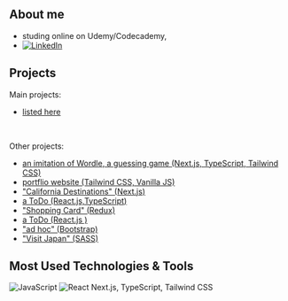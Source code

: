 ## About me
- studing online on Udemy/Codecademy, 
- [![LinkedIn][linkedin-shield]][linkedin-url]



## Projects
Main projects: 
- <a href="https://spatulatom.github.io/projects-online/"   target="_blank"> listed here </a>
<br/>

Other projects:
- <a href="https://github.com/spatulatom/nextjs-wordle-new-york-times-game#readme" target="_blank"> an imitation of Wordle, a  guessing game (Next.js, TypeScript, Tailwind CSS) </a>
- <a href="https://github.com/spatulatom/projects-online#readme"> portflio website (Tailwind CSS, Vanilla JS) </a> 
- <a href="https://github.com/spatulatom/react-next-california-destinations#readme"> "California Destinations" (Next.js) </a>
- <a href="https://github.com/spatulatom/todo-reactjs-typescript/tree/master#readme-top"> a ToDo (React.js,TypeScript) </a>
- <a href ="https://github.com/spatulatom/shopping-card-reactjs#readme">"Shopping Card" (Redux) </a>
- <a href="https://github.com/spatulatom/todo-reactjs#readme"> a ToDo (React.js ) </a>
- <a href="https://github.com/spatulatom/bootstrap-demo-website#readme-top"> "ad hoc" (Bootstrap)</a>
- <a href="https://github.com/spatulatom/sass-project#readme-top"> "Visit Japan"  (SASS)</a>

   


## Most Used Technologies & Tools
![JavaScript](https://img.shields.io/badge/-JavaScript-black?style=flat-square&logo=javascript)
![React](https://img.shields.io/badge/-React-black?style=flat-square&logo=react)
Next.js, TypeScript, Tailwind CSS


<!-- MARKDOWN LINKS & IMAGES -->

[linkedin-shield]: https://img.shields.io/badge/-LinkedIn-black.svg?style=for-the-badge&logo=linkedin&colorB=555
[linkedin-url]: https://www.linkedin.com/in/tomasz-s-069249244/
